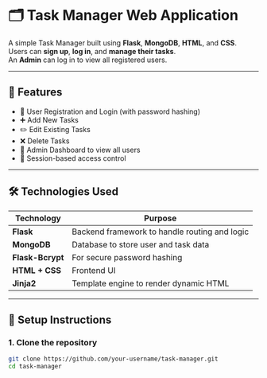 # 🗂️ Task Manager Web Application

A simple Task Manager built using **Flask**, **MongoDB**, **HTML**, and **CSS**.  
Users can **sign up**, **log in**, and **manage their tasks**.  
An **Admin** can log in to view all registered users.

---

## 📌 Features

- 🔐 User Registration and Login (with password hashing)
- ➕ Add New Tasks
- ✏️ Edit Existing Tasks
- ❌ Delete Tasks
- 👀 Admin Dashboard to view all users
- 🧠 Session-based access control

---

## 🛠️ Technologies Used

| Technology | Purpose |
|-----------|---------|
| **Flask** | Backend framework to handle routing and logic |
| **MongoDB** | Database to store user and task data |
| **Flask-Bcrypt** | For secure password hashing |
| **HTML + CSS** | Frontend UI |
| **Jinja2** | Template engine to render dynamic HTML |

---

## 🔧 Setup Instructions

### 1. Clone the repository
```bash
git clone https://github.com/your-username/task-manager.git
cd task-manager

